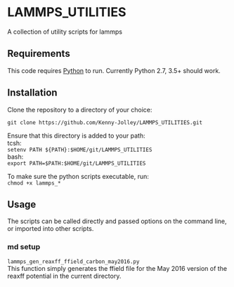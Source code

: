# LAMMPS_UTILITIES
A collection of utility scripts for lammps


## Requirements

This code requires [Python](http://www.python.org) to run. Currently Python 2.7, 3.5+ should work. 


## Installation

Clone the repository to a directory of your choice:

`git clone https://github.com/Kenny-Jolley/LAMMPS_UTILITIES.git `

Ensure that this directory is added to your path:  
tcsh:  
`setenv PATH ${PATH}:$HOME/git/LAMMPS_UTILITIES`  
bash:  
`export PATH=$PATH:$HOME/git/LAMMPS_UTILITIES` 

To make sure the python scripts executable, run:  
`chmod +x lammps_*`


## Usage

The scripts can be called directly and passed options on the command line, or imported into other scripts.


### md setup

`lammps_gen_reaxff_ffield_carbon_may2016.py`  
This function simply generates the ffield file for the May 2016 version of the reaxff potential in the current directory.



